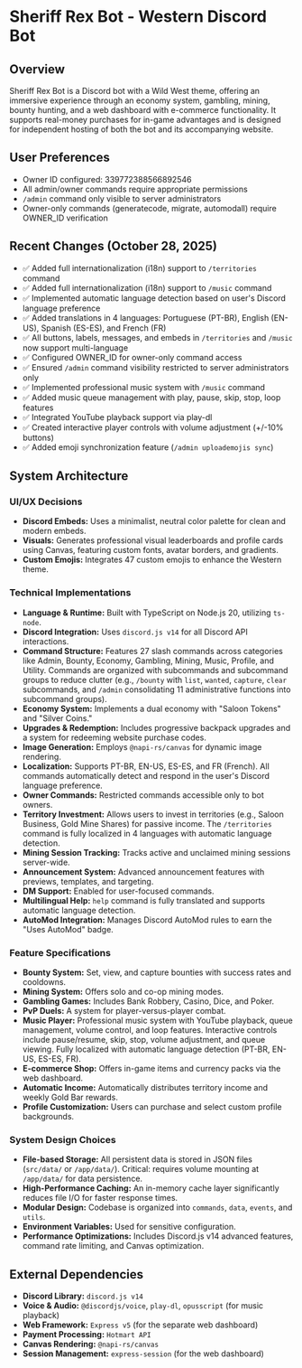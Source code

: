 # Sheriff Rex Bot - Western Discord Bot

## Overview
Sheriff Rex Bot is a Discord bot with a Wild West theme, offering an immersive experience through an economy system, gambling, mining, bounty hunting, and a web dashboard with e-commerce functionality. It supports real-money purchases for in-game advantages and is designed for independent hosting of both the bot and its accompanying website.

## User Preferences
- Owner ID configured: 339772388566892546
- All admin/owner commands require appropriate permissions
- `/admin` command only visible to server administrators
- Owner-only commands (generatecode, migrate, automodall) require OWNER_ID verification

## Recent Changes (October 28, 2025)
- ✅ Added full internationalization (i18n) support to `/territories` command
- ✅ Added full internationalization (i18n) support to `/music` command
- ✅ Implemented automatic language detection based on user's Discord language preference
- ✅ Added translations in 4 languages: Portuguese (PT-BR), English (EN-US), Spanish (ES-ES), and French (FR)
- ✅ All buttons, labels, messages, and embeds in `/territories` and `/music` now support multi-language
- ✅ Configured OWNER_ID for owner-only command access
- ✅ Ensured `/admin` command visibility restricted to server administrators only
- ✅ Implemented professional music system with `/music` command
- ✅ Added music queue management with play, pause, skip, stop, loop features
- ✅ Integrated YouTube playback support via play-dl
- ✅ Created interactive player controls with volume adjustment (+/-10% buttons)
- ✅ Added emoji synchronization feature (`/admin uploademojis sync`)

## System Architecture

### UI/UX Decisions
- **Discord Embeds:** Uses a minimalist, neutral color palette for clean and modern embeds.
- **Visuals:** Generates professional visual leaderboards and profile cards using Canvas, featuring custom fonts, avatar borders, and gradients.
- **Custom Emojis:** Integrates 47 custom emojis to enhance the Western theme.

### Technical Implementations
- **Language & Runtime:** Built with TypeScript on Node.js 20, utilizing `ts-node`.
- **Discord Integration:** Uses `discord.js v14` for all Discord API interactions.
- **Command Structure:** Features 27 slash commands across categories like Admin, Bounty, Economy, Gambling, Mining, Music, Profile, and Utility. Commands are organized with subcommands and subcommand groups to reduce clutter (e.g., `/bounty` with `list`, `wanted`, `capture`, `clear` subcommands, and `/admin` consolidating 11 administrative functions into subcommand groups).
- **Economy System:** Implements a dual economy with "Saloon Tokens" and "Silver Coins."
- **Upgrades & Redemption:** Includes progressive backpack upgrades and a system for redeeming website purchase codes.
- **Image Generation:** Employs `@napi-rs/canvas` for dynamic image rendering.
- **Localization:** Supports PT-BR, EN-US, ES-ES, and FR (French). All commands automatically detect and respond in the user's Discord language preference.
- **Owner Commands:** Restricted commands accessible only to bot owners.
- **Territory Investment:** Allows users to invest in territories (e.g., Saloon Business, Gold Mine Shares) for passive income. The `/territories` command is fully localized in 4 languages with automatic language detection.
- **Mining Session Tracking:** Tracks active and unclaimed mining sessions server-wide.
- **Announcement System:** Advanced announcement features with previews, templates, and targeting.
- **DM Support:** Enabled for user-focused commands.
- **Multilingual Help:** `help` command is fully translated and supports automatic language detection.
- **AutoMod Integration:** Manages Discord AutoMod rules to earn the "Uses AutoMod" badge.

### Feature Specifications
- **Bounty System:** Set, view, and capture bounties with success rates and cooldowns.
- **Mining System:** Offers solo and co-op mining modes.
- **Gambling Games:** Includes Bank Robbery, Casino, Dice, and Poker.
- **PvP Duels:** A system for player-versus-player combat.
- **Music Player:** Professional music system with YouTube playback, queue management, volume control, and loop features. Interactive controls include pause/resume, skip, stop, volume adjustment, and queue viewing. Fully localized with automatic language detection (PT-BR, EN-US, ES-ES, FR).
- **E-commerce Shop:** Offers in-game items and currency packs via the web dashboard.
- **Automatic Income:** Automatically distributes territory income and weekly Gold Bar rewards.
- **Profile Customization:** Users can purchase and select custom profile backgrounds.

### System Design Choices
- **File-based Storage:** All persistent data is stored in JSON files (`src/data/` or `/app/data/`). Critical: requires volume mounting at `/app/data/` for data persistence.
- **High-Performance Caching:** An in-memory cache layer significantly reduces file I/O for faster response times.
- **Modular Design:** Codebase is organized into `commands`, `data`, `events`, and `utils`.
- **Environment Variables:** Used for sensitive configuration.
- **Performance Optimizations:** Includes Discord.js v14 advanced features, command rate limiting, and Canvas optimization.

## External Dependencies
- **Discord Library:** `discord.js v14`
- **Voice & Audio:** `@discordjs/voice`, `play-dl`, `opusscript` (for music playback)
- **Web Framework:** `Express v5` (for the separate web dashboard)
- **Payment Processing:** `Hotmart API`
- **Canvas Rendering:** `@napi-rs/canvas`
- **Session Management:** `express-session` (for the web dashboard)